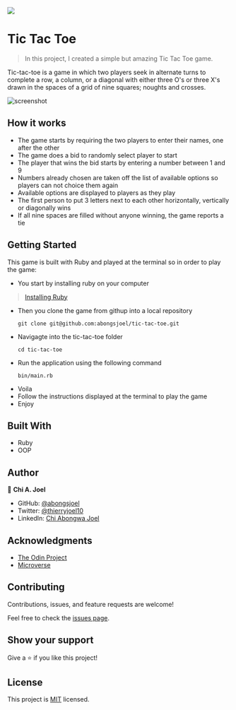 ![](https://img.shields.io/badge/Microverse-blueviolet)

# Tic Tac Toe

> In this project, I created a simple but amazing Tic Tac Toe game.

Tic-tac-toe is a game in which two players seek in alternate turns to complete a row, a column, or a diagonal with either three O's or three X's drawn in the spaces of a grid of nine squares; noughts and crosses.

![screenshot](../readme_game_instructions/screenshot.png) 

## How it works

- The game starts by requiring the two players to enter their names, one after the other
- The game does a bid to randomly select player to start
- The player that wins the bid starts by entering a number between 1 and 9
- Numbers already chosen are taken off the list of available options so players can not choice them again
- Available options are displayed to players as they play
- The first person to put 3 letters next to each other horizontally, vertically or diagonally wins
- If all nine spaces are filled without anyone winning, the game reports a tie

## Getting Started

This game is built with Ruby and played at the terminal so in order to play the game:

- You start by installing ruby on your computer
> [Installing Ruby](https://www.theodinproject.com/courses/ruby-programming/lessons/installing-ruby-ruby-programming)

- Then you clone the game from githup into a local repository
  ```
  git clone git@github.com:abongsjoel/tic-tac-toe.git
  ```
- Navigagte into the tic-tac-toe folder
  ```
  cd tic-tac-toe
  ```
- Run the application using the following command
  ```
  bin/main.rb
  ```
- Voila
- Follow the instructions displayed at the terminal to play the game
- Enjoy

## Built With

- Ruby
- OOP

## Author

👤 **Chi A. Joel**

- GitHub: [@abongsjoel](https://github.com/abongsjoel)
- Twitter: [@thierryjoel10](https://twitter.com/ThierryJoel10)
- LinkedIn: [Chi Abongwa Joel](https://www.linkedin.com/in/chi-abongwa-joel-b4285a97/)


## Acknowledgments

- [The Odin Project](https://www.theodinproject.com)
- [Microverse](https://www.microverse.org/)


## Contributing

Contributions, issues, and feature requests are welcome!

Feel free to check the [issues page](https://github.com/abongsjoel/tic-tac-toe/issues).


## Show your support
Give a ⭐️ if you like this project!

## License
  <p>This project is <a href="../main/LICENSE">MIT</a> licensed.</p>
